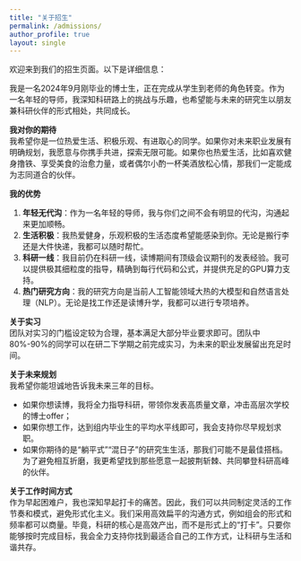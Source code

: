```yaml
---
title: "关于招生"
permalink: /admissions/
author_profile: true
layout: single
---
```


欢迎来到我们的招生页面。以下是详细信息：

我是一名2024年9月刚毕业的博士生，正在完成从学生到老师的角色转变。作为一名年轻的导师，我深知科研路上的挑战与乐趣，也希望能与未来的研究生以朋友兼科研伙伴的形式相处，共同成长。  

**我对你的期待**  
我希望你是一位热爱生活、积极乐观、有进取心的同学。如果你对未来职业发展有明确规划，我愿意与你携手共进，探索无限可能。如果你也热爱生活，比如喜欢健身撸铁、享受美食的治愈力量，或者偶尔小酌一杯美酒放松心情，那我们一定能成为志同道合的伙伴。  

**我的优势**  
1. **年轻无代沟**：作为一名年轻的导师，我与你们之间不会有明显的代沟，沟通起来更加顺畅。  
2. **生活积极**：我热爱健身，乐观积极的生活态度希望能感染到你。无论是搬行李还是大件快递，我都可以随时帮忙。  
3. **科研一线**：我目前仍在科研一线，读博期间有顶级会议期刊的发表经验。我可以提供极其细粒度的指导，精确到每行代码和公式，并提供充足的GPU算力支持。  
4. **热门研究方向**：我的研究方向是当前人工智能领域大热的大模型和自然语言处理（NLP）。无论是找工作还是读博升学，我都可以进行专项培养。  

**关于实习**  
团队对实习的门槛设定较为合理，基本满足大部分毕业要求即可。团队中80%-90%的同学可以在研二下学期之前完成实习，为未来的职业发展留出充足时间。  

**关于未来规划**  
我希望你能坦诚地告诉我未来三年的目标。  
- 如果你想读博，我将全力指导科研，带领你发表高质量文章，冲击高层次学校的博士offer；  
- 如果你想工作，达到组内毕业生的平均水平线即可，我会支持你尽早规划求职。  
- 如果你期待的是“躺平式”“混日子”的研究生生活，那我们可能不是最佳搭档。为了避免相互折磨，我更希望找到那些愿意一起披荆斩棘、共同攀登科研高峰的伙伴。

**关于工作时间方式**  
作为早起困难户，我也深知早起打卡的痛苦。因此，我们可以共同制定灵活的工作节奏和模式，避免形式化主义。我们采用高效扁平的沟通方式，例如组会的形式和频率都可以商量。毕竟，科研的核心是高效产出，而不是形式上的“打卡”。只要你能够按时完成目标，我会全力支持你找到最适合自己的工作方式，让科研与生活和谐共存。
